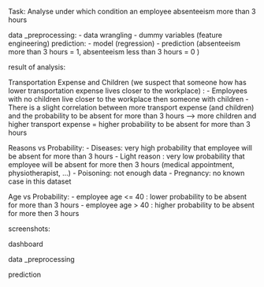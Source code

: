 Task: Analyse under which condition an employee absenteeism more than 3 hours

data _preprocessing:
	- data wrangling
	- dummy variables (feature engineering)
prediction:
	- model (regression)
	- prediction (absenteeism more than 3 hours = 1, absenteeism less than 3 hours = 0 )

   
result of analysis:

Transportation Expense and Children (we suspect that someone how has lower transportation expense lives closer to the workplace) :
	- Employees with no children live closer to the workplace then someone with children
	- There is a slight correlation between more transport expense (and children) and the probability to be absent for more than 3 hours
	--> more children and higher transport expense = higher probability to be absent for more than 3 hours
	
Reasons vs Probability:
	- Diseases: very high probability that employee will be absent for more than 3 hours
	- Light reason : very low probability that employee will be absent for more then 3 hours (medical appointment, physiotherapist, ...)
	- Poisoning: not enough data
	- Pregnancy: no known case in this dataset 
	
Age vs Probability:
	- employee age <= 40 : lower probability to be absent for more than 3 hours
	- employee age > 40 : higher probability to be absent for more then 3 hours
	 
screenshots:

dashboard

data _preprocessing

prediction